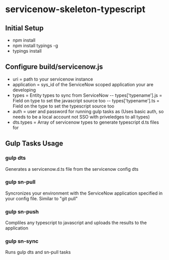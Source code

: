 # servicenow-skeleton-typescript

## Initial Setup
- npm install
- npm install typings -g
- typings install

## Configure build/servicenow.js
- uri = path to your servicenow instance
- application = sys_id of the ServiceNow scoped application your are developing
- types = Entity types to sync from ServiceNow
-- types['typename'].js = Field on type to set the javascript source too
-- types['typename'].ts = Field on the type to set the typescript source too
- auth = user and password for running gulp tasks as (Uses basic auth, so needs to be a local account not SSO with priveledges to all types)
- dts.types = Array of servicenow types to generate typescript d.ts files for

## Gulp Tasks Usage

### gulp dts
Generates a servicenow.d.ts file from the servicenow config dts

### gulp sn-pull
Syncronizes your environment with the ServiceNow application specified in your config file.  Similar to "git pull"

### gulp sn-push
Compliles any typescript to javascript and uploads the results to the application

### gulp sn-sync
Runs gulp dts and sn-pull tasks
